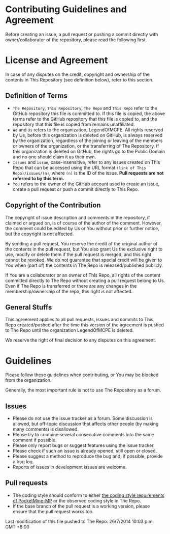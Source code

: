 Contributing Guidelines and Agreement
===
Before creating an issue, a pull request or pushing a commit directly with owner/collaborator of the repository, please read the following first.

# License and Agreement
In case of any disputes on the credit, copyright and ownership of the contents in This Repository (see definition below), refer to this section.

## Definition of Terms
* `The Repository`, `This Repository`, `The Repo` and `This Repo` refer to the GitHub repository this file is committed to. If this file is copied, the above terms refer to the GitHub repository that this file is copied to, and the repository that this file is copied from remains unaffiliated.
* `We` and `Us` refers to the organization, LegendOfMCPE. All rights reserved by Us, before this organization is deleted on GitHub, is always reserved by the organization, regardless of the joining or leaving of the members or owners of the organization, or the transferring of The Repository. If this organization is deleted on GitHub, the rights go to the Public Domain and no one should claim it as their own.
* `Issues` and `issue`, case-insensitive, refer to any issues created on This Repo that can be accessed using the URL format `(link of This Repo)/issues/(n)`, where `(n)` is the ID of the issue. **Pull requests are not referred to by this term.**
* `You` refers to the owner of the GitHub account used to create an issue, create a pull request or push a commit directly to This Repo.

## Copyright of the Contribution
The copyright of issue description and comments in the repository, if claimed or argued on, is of course of the author of the comment. However, the comment could be edited by Us or You without prior or further notice, but the copyright is not affected.

By sending a pull request, You reserve the credit of the original author of the contents in the pull request, but You also grant Us the exclusive right to use, modify or delete them if the pull request is merged, and this right cannot be revoked. We do not guarantee that special credit will be given to You when (part of) the contents in The Repo is released/published publicly.

If You are a collaborator or an owner of This Repo, all rights of the content committed directly to The Repo without creating a pull request belong to Us. Even if The Repo is transferred or there are any changes in the membership/ownership of the repo, this right is not affected.

## General Stuffs
This agreement applies to all pull requests, issues and commits to This Repo created/pushed after the time this version of the agreement is pushed to The Repo until the organization LegendOfMCPE is deleted.

We reserve the right of final decision to any disputes on this agreement.

# Guidelines
Please follow these guidelines when contributing, or You may be blocked from the organization.

Generally, the most important rule is not to use The Repository as a forum.

## Issues
* Please do not use the issue tracker as a forum. Some discussion is allowed, but off-topic discussion that affects other people (by making many comments) is disallowed.
* Please try to combine several consecutive comments into the same comment if possible.
* Please only report bugs or suggest features using the issue tracker.
* Please check if such an issue is already opened, still open or closed.
* Please suggest a method to reproduce the bug and, if possible, provide a bug log.
* Reports of issues in development issues are welcome.

## Pull requests
* The coding style should conform to either [the coding style requirements of PocketMine-MP](https://github.com/PocketMine/PocketMine-MP/blob/master/CONTRIBUTING.md) or the observed coding style in The Repo.
* If the base branch of the pull request is a working version, please ensure that the pull request works too.

Last modification of this file pushed to The Repo: 26/7/2014 10:03 p.m. GMT +8:00
